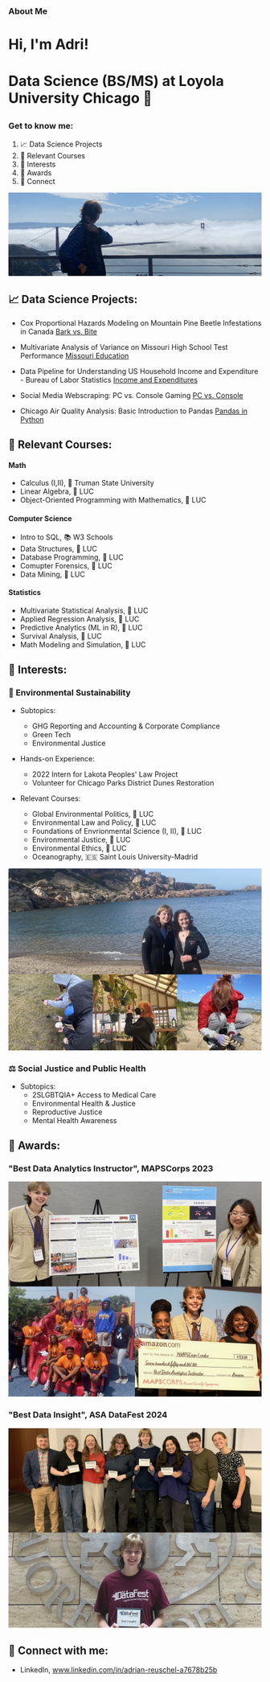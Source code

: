 ### About Me

<h1>Hi, I'm Adri!<h1>
  
Data Science (BS/MS) at Loyola University Chicago 🐺

### Get to know me:

1. 📈 Data Science Projects
2. 📍 Relevant Courses
3. 👾 Interests
4. 💌 Awards
5. 👥 Connect

![GGB](Heading_GGB.jpg?raw=true "Optional Title")


<h2> 📈 Data Science Projects:</h2>

- Cox Proportional Hazards Modeling on Mountain Pine Beetle Infestations in Canada    [Bark vs. Bite](https://github.com/areuschel/Survival-Analysis-Pine-Beetles)

- Multivariate Analysis of Variance on Missouri High School Test Performance [Missouri Education](https://github.com/areuschel/MO-Education)

- Data Pipeline for Understanding US Household Income and Expenditure - Bureau of Labor Statistics [Income and Expenditures](https://github.com/areuschel/Income-Expenditure)
  
- Social Media Webscraping: PC vs. Console Gaming [PC vs. Console](https://github.com/leahboger/PCversusConsole)

- Chicago Air Quality Analysis: Basic Introduction to Pandas [Pandas in Python](https://github.com/areuschel/Trend-Analysis-with-Pandas)


<h2> 📍 Relevant Courses:</h2>

#### Math
- Calculus (I,II), 🐶 Truman State University
- Linear Algebra, 🐺 LUC
- Object-Oriented Programming with Mathematics, 🐺 LUC


#### Computer Science

- Intro to SQL, 📚 W3 Schools
- Data Structures, 🐺 LUC
- Database Programming, 🐺 LUC
- Comupter Forensics, 🐺 LUC
- Data Mining, 🐺 LUC


#### Statistics

- Multivariate Statistical Analysis, 🐺 LUC
- Applied Regression Analysis, 🐺 LUC
- Predictive Analytics (ML in R), 🐺 LUC
- Survival Analysis, 🐺 LUC
- Math Modeling and Simulation, 🐺 LUC

<h2> 👾 Interests:</h2>

### 🌱 Environmental Sustainability

  - Subtopics:
    - GHG Reporting and Accounting & Corporate Compliance
    - Green Tech
    - Environmental Justice
    
  - Hands-on Experience:
    - 2022 Intern for Lakota Peoples' Law Project
    - Volunteer for Chicago Parks District Dunes Restoration

  - Relevant Courses:
    - Global Environmental Politics, 🐺 LUC
    - Environmental Law and Policy, 🐺 LUC
    - Foundations of Envrionmental Science (I, II), 🐺 LUC
    - Environmental Justice, 🐺 LUC
    - Environmental Ethics, 🐺 LUC
    - Oceanography, 🇪🇸 Saint Louis University-Madrid

![ENVS](Environmental_photos.jpg?raw=true "Optional Title")

    
### ⚖️ Social Justice and Public Health
  
  - Subtopics:
    - 2SLGBTQIA+ Access to Medical Care
    - Environmental Health & Justice
    - Reproductive Justice
    - Mental Health Awareness


<h2> 💌 Awards:</h2>

### "Best Data Analytics Instructor", MAPSCorps 2023

![MAPSCorps](/MAPSCorps.jpg?raw=true "Optional Title")

### "Best Data Insight", ASA DataFest 2024

![DataFest](DataFest_Award24.jpg?raw=true "Optional Title")






<h2> 👥 Connect with me:</h2>

- LinkedIn, www.linkedin.com/in/adrian-reuschel-a7678b25b

  
